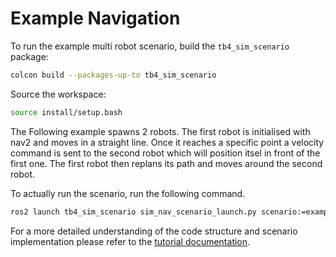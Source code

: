 # Example Navigation

To run the example multi robot scenario, build the `tb4_sim_scenario` package:

```bash
colcon build --packages-up-to tb4_sim_scenario
```

Source the workspace:

```bash
source install/setup.bash
```
The Following example spawns 2 robots. The first robot is initialised with nav2 and moves in a straight line. Once it reaches a specific point a velocity command is sent to the second robot which will position itsel in front of the first one. The first robot then replans its path and moves around the second robot.

To actually run the scenario, run the following command.

```bash
ros2 launch tb4_sim_scenario sim_nav_scenario_launch.py scenario:=examples/example_multi_robot/example_multi_robot.osc
```

For a more detailed understanding of the code structure and scenario implementation please refer to the [tutorial documentation](https://cps-test-lab.github.io/scenario-execution/tutorials.html).
